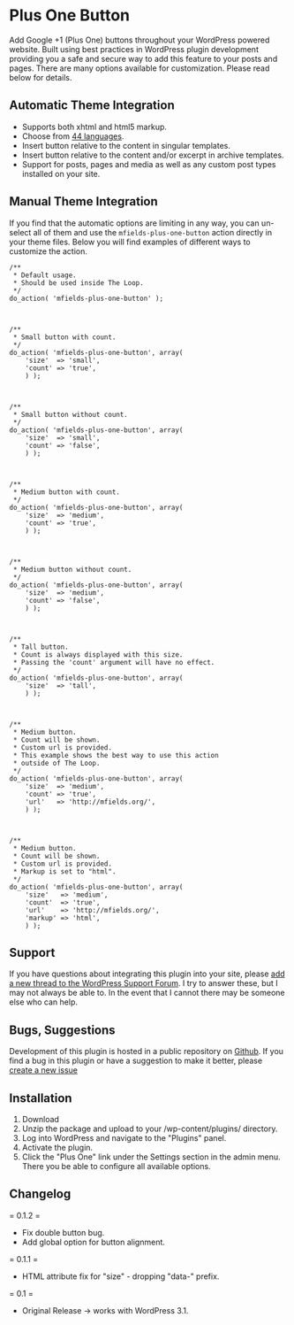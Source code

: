 Plus One Button
===============

Add Google +1 (Plus One) buttons throughout your WordPress powered website. Built using best practices in WordPress plugin development providing you a safe and secure way to add this feature to your posts and pages. There are many options available for customization. Please read below for details.

Automatic Theme Integration
---------------------------

* Supports both xhtml and html5 markup.
* Choose from [44 languages](http://code.google.com/apis/+1button/#languages).
* Insert button relative to the content in singular templates.
* Insert button relative to the content and/or excerpt in archive templates.
* Support for posts, pages and media as well as any custom post types installed on your site.

Manual Theme Integration
------------------------

If you find that the automatic options are limiting in any way, you can un-select all of them and use the `mfields-plus-one-button` action directly in your theme files. Below you will find examples of different ways to customize the action. 

    /**
     * Default usage.
     * Should be used inside The Loop.
     */
    do_action( 'mfields-plus-one-button' );



    /**
     * Small button with count.
     */
    do_action( 'mfields-plus-one-button', array(
        'size'  => 'small',
        'count' => 'true',
        ) );



    /**
     * Small button without count.
     */
    do_action( 'mfields-plus-one-button', array(
        'size'  => 'small',
        'count' => 'false',
        ) );



    /**
     * Medium button with count.
     */
    do_action( 'mfields-plus-one-button', array(
        'size'  => 'medium',
        'count' => 'true',
        ) );



    /**
     * Medium button without count.
     */
    do_action( 'mfields-plus-one-button', array(
        'size'  => 'medium',
        'count' => 'false',
        ) );



    /**
     * Tall button.
     * Count is always displayed with this size.
     * Passing the 'count' argument will have no effect.
     */
    do_action( 'mfields-plus-one-button', array(
        'size'  => 'tall',
        ) );



    /**
     * Medium button.
     * Count will be shown.
     * Custom url is provided.
     * This example shows the best way to use this action
     * outside of The Loop.
     */
    do_action( 'mfields-plus-one-button', array(
        'size'  => 'medium',
        'count' => 'true',
        'url'   => 'http://mfields.org/',
        ) );



    /**
     * Medium button.
     * Count will be shown.
     * Custom url is provided.
     * Markup is set to "html".
     */
    do_action( 'mfields-plus-one-button', array(
        'size'   => 'medium',
        'count'  => 'true',
        'url'    => 'http://mfields.org/',
        'markup' => 'html',
        ) );



Support
-------

If you have questions about integrating this plugin into your site, please [add a new thread to the WordPress Support Forum](http://wordpress.org/tags/plus-one-button?forum_id=10#postform). I try to answer these, but I may not always be able to. In the event that I cannot there may be someone else who can help.

Bugs, Suggestions
-----------------

Development of this plugin is hosted in a public repository on [Github](https://github.com/mfields/mfields-plus-one). If you find a bug in this plugin or have a suggestion to make it better, please [create a new issue](https://github.com/mfields/mfields-plus-one/issues/new)

Installation
------------

1. Download
1. Unzip the package and upload to your /wp-content/plugins/ directory.
1. Log into WordPress and navigate to the "Plugins" panel.
1. Activate the plugin.
1. Click the "Plus One" link under the Settings section in the admin menu. There you be able to configure all available options.

Changelog
---------

= 0.1.2 =

* Fix double button bug.
* Add global option for button alignment.

= 0.1.1 =

* HTML attribute fix for "size" - dropping "data-" prefix.

= 0.1 =

* Original Release -> works with WordPress 3.1.